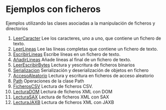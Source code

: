 # Ejemplos con ficheros

Ejemplos utilizando las clases asociadas a la manipulación de ficheros y directorios

1. [LeerCaracter](LeerCaracter.java)
Lee los caracteres, uno a uno, que contiene un fichero de texto.
2. [LeerLineas](LeerLineas.java)
Lee las líneas completas que contiene un fichero de texto.
3. [EscribirLineas](EscribirLineas.java)
Escribe líneas en un fichero de texto.
4. [AñadirLineas](AnadirLineas.java)
Añade líneas al final de un fichero de texto.
5. [LeerEscribirBytes](LeerEscribirBytes.java)
Lectura y yescritura de ficheros binarios
6. [Serializacion](Serializacion.java)
Serialización y deserialización de objetos en fichero
7. [AccesoAleatorio](AccesoAleatorio.java)
Lectura y escritura en ficheros de acceso aleatorio
8. [Path](UsoPath.java)
Operaciones de la clase Path
9. [FicherosCSV](FicherosCSV.java)
Lectura de ficheros CSV. 
10. [LecturaDOM](LecturaDOM.java)
Lectura de ficheros XML con DOM
11. [LecturaSAX](LecturaSAX.java)
Lectura de ficheros XML con SAX
12. [LecturaJAXB](LecturaJAXB.java)
Lectura de ficheros XML con JAXB